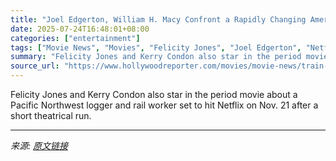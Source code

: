 ```yaml
---
title: "Joel Edgerton, William H. Macy Confront a Rapidly Changing America in ‘Train Dreams’ Teaser Trailer"
date: 2025-07-24T16:48:01+08:00
categories: ["entertainment"]
tags: ["Movie News", "Movies", "Felicity Jones", "Joel Edgerton", "Netflix", "trailer", "trailers", "Train Dreams", "William H. Macy"]
summary: "Felicity Jones and Kerry Condon also star in the period movie about a Pacific Northwest logger and rail worker set to hit Netflix on Nov. 21 after a short theatrical run."
source_url: "https://www.hollywoodreporter.com/movies/movie-news/train-dreams-trailer-joel-edgerton-felicity-jones-netflix-1236328147/"
---
```


Felicity Jones and Kerry Condon also star in the period movie about a Pacific Northwest logger and rail worker set to hit Netflix on Nov. 21 after a short theatrical run.

---

*来源: [原文链接](https://www.hollywoodreporter.com/movies/movie-news/train-dreams-trailer-joel-edgerton-felicity-jones-netflix-1236328147/)*
